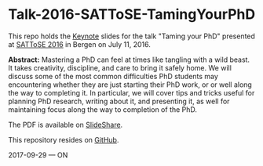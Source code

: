 # Talk-2016-SATToSE-TamingYourPhD

This repo holds the [Keynote](https://en.wikipedia.org/wiki/Keynote_(presentation_software)) slides for the talk "Taming your PhD" presented at [SATToSE 2016](http://sattose.org/2016/) in Bergen on July 11, 2016.

**Abstract:** Mastering a PhD can feel at times like tangling with a wild beast. It takes creativity, discipline, and care to bring it safely home. We will discuss some of the most common difficulties PhD students may encountering whether they are just starting their PhD work, or or well along the way to completing it. In particular, we will cover tips and tricks useful for planning PhD research, writing about it, and presenting it, as well for maintaining focus along the way to completion of the PhD.

The PDF is available on [SlideShare](https://www.slideshare.net/onierstrasz/taming-your-phd).

This repository resides on [GitHub](https://github.com/onierstrasz/Talk-2016-SATToSE-TamingYourPhD).

2017-09-29 — ON
